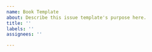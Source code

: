 ```yaml
---
name: Book Template
about: Describe this issue template's purpose here.
title: ''
labels: ''
assignees: ''

---
```



